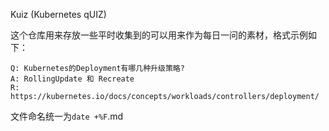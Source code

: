 Kuiz (Kubernetes qUIZ)

这个仓库用来存放一些平时收集到的可以用来作为每日一问的素材，格式示例如下：

```
Q: Kubernetes的Deployment有哪几种升级策略? 
A: RollingUpdate 和 Recreate 
R: https://kubernetes.io/docs/concepts/workloads/controllers/deployment/

```

文件命名统一为`date +%F`.md
